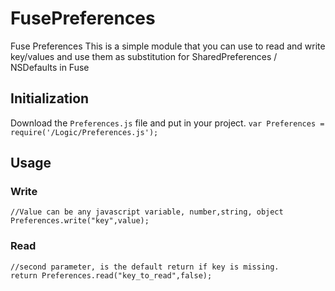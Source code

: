# FusePreferences
Fuse Preferences 
This is a simple module that you can use to read and write key/values and use them as substitution for SharedPreferences / NSDefaults in Fuse

## Initialization
Download the `Preferences.js` file and put in your project.
```var Preferences = require('/Logic/Preferences.js');```

## Usage

### Write
```
//Value can be any javascript variable, number,string, object
Preferences.write("key",value);
```

### Read
```
//second parameter, is the default return if key is missing. 
return Preferences.read("key_to_read",false);
```
